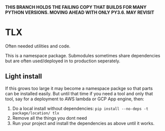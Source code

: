
**THIS BRANCH HOLDS THE FAILING COPY THAT BUILDS FOR MANY PYTHON VERSIONS. MOVING AHEAD WITH ONLY PY3.6. MAY REVISIT**

# TLX

Often needed utilities and code.

This is a namespace package.  Submodules sometimes share dependencies but are often used/deployed in to production seperately.


## Light install
If this grows too large it may become a namespace packge so that parts can be installed easily. But until that time if you need a tool and only that tool, say for a deployment to AWS lambda or GCP App engine, then:

1.  Do a local install without dependencies:
`pip install --no-deps -t package/location/ tlx`
2.  Remove all the things you dont need
3.  Run your project and install the dependencies as above until it works.


